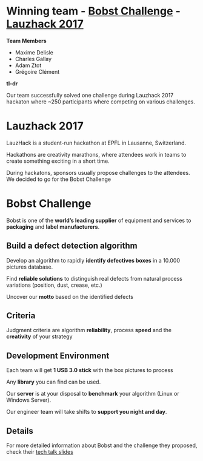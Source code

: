 # Winning team - [Bobst Challenge](BOBST_Tech-Talk.pdf) - [Lauzhack 2017](http://lauzhack.com)

**Team Members**

- Maxime Delisle
- Charles Gallay
- Adam Ztot
- Grégoire Clément

**tl-dr**

Our team successfully solved one challenge during Lauzhack 2017 hackaton where ~250 participants where competing on various challenges.

# Lauzhack 2017

LauzHack is a student-run hackathon at EPFL in Lausanne, Switzerland.

Hackathons are creativity marathons, where attendees work in teams to create something exciting in a short time.

During hackatons, sponsors usually propose challenges to the attendees. We decided to go for the Bobst Challenge

# Bobst Challenge

Bobst is one of the **world’s leading supplier** of equipment and services to **packaging** and **label manufacturers**.

## Build a defect detection algorithm

Develop an algorithm to rapidly **identify defectives boxes** in a 10.000 pictures database.

Find **reliable solutions** to distinguish real defects from natural process variations (position, dust, crease, etc.)

Uncover our **motto** based on the identified defects

## Criteria

Judgment criteria are algorithm **reliability**, process **speed** and the **creativity** of your strategy

## Development Environment

Each team will get **1 USB 3.0 stick** with the box pictures to process

Any **library** you can find can be used.

Our **server** is at your disposal to **benchmark** your algorithm (Linux or Windows Server).

Our engineer team will take shifts to **support you night and day**.

## Details

For more detailed information about Bobst and the challenge they proposed, check their <a href="BOBST_Tech-Talk.pdf">tech talk slides</a>

